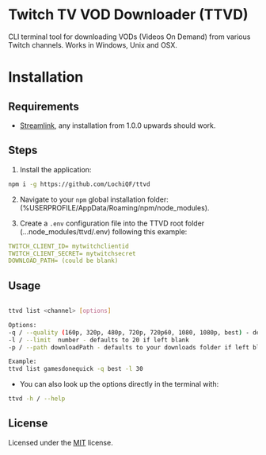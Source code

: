 # Twitch TV VOD Downloader (TTVD)

CLI terminal tool for downloading VODs (Videos On Demand) from various Twitch channels.
Works in Windows, Unix and OSX.

# Installation

## Requirements

- [Streamlink](https://streamlink.github.io/), any installation from 1.0.0 upwards should work.

## Steps

1. Install the application:

```sh
npm i -g https://github.com/LochiQF/ttvd
```

2. Navigate to your `npm` global installation folder: (%USERPROFILE/AppData/Roaming/npm/node_modules).

3. Create a `.env` configuration file into the TTVD root folder (...node_modules/ttvd/.env) following this example:

```yaml
TWITCH_CLIENT_ID= mytwitchclientid
TWITCH_CLIENT_SECRET= mytwitchsecret
DOWNLOAD_PATH= (could be blank)
```

## Usage

```sh

ttvd list <channel> [options]

Options:
-q / --quality (160p, 320p, 480p, 720p, 720p60, 1080, 1080p, best) - defaults to 720p if left blank
-l / --limit  number - defaults to 20 if left blank
-p / --path downloadPath - defaults to your downloads folder if left blank

Example:
ttvd list gamesdonequick -q best -l 30 
```

* You can also look up the options directly in the terminal with:
```sh  
ttvd -h / --help
```

## License

Licensed under the [MIT](https://choosealicense.com/licenses/mit/) license.